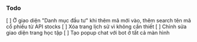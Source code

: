 ### Todo

[ ] Ở giao diện "Danh mục đầu tư" khi thêm mã mới vào, thêm search tên mã cổ phiếu từ API stocks
[ ] Xóa trang lịch sử vì không cần thiết
[ ] Chỉnh sửa giao diện trang học tập
[ ] Tạo popup chat với bot ở tất cả màn hình
